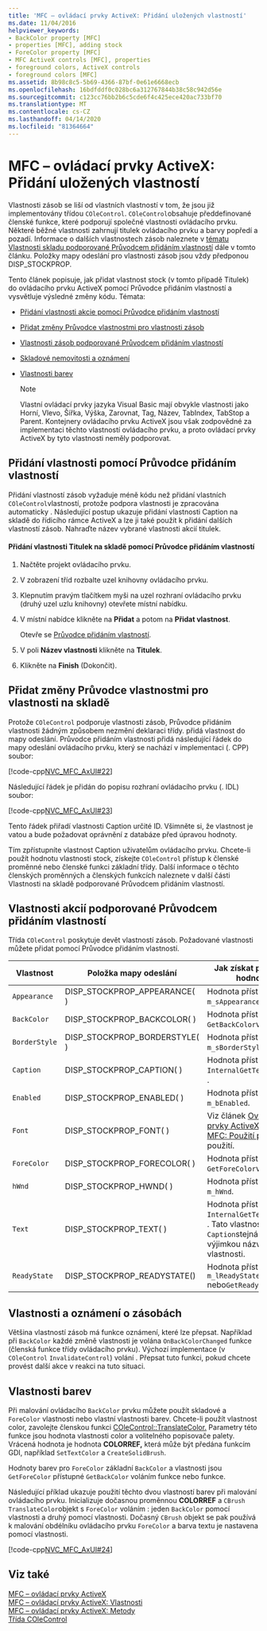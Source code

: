 ```yaml
---
title: 'MFC – ovládací prvky ActiveX: Přidání uložených vlastností'
ms.date: 11/04/2016
helpviewer_keywords:
- BackColor property [MFC]
- properties [MFC], adding stock
- ForeColor property [MFC]
- MFC ActiveX controls [MFC], properties
- foreground colors, ActiveX controls
- foreground colors [MFC]
ms.assetid: 8b98c8c5-5b69-4366-87bf-0e61e6668ecb
ms.openlocfilehash: 16bdfddf0c028bc6a312767844b38c58c942d56e
ms.sourcegitcommit: c123cc76bb2b6c5cde6f4c425ece420ac733bf70
ms.translationtype: MT
ms.contentlocale: cs-CZ
ms.lasthandoff: 04/14/2020
ms.locfileid: "81364664"
---
```

# <a name="mfc-activex-controls-adding-stock-properties"></a>MFC – ovládací prvky ActiveX: Přidání uložených vlastností

Vlastnosti zásob se liší od vlastních vlastností v tom, že jsou již implementovány třídou `COleControl`. `COleControl`obsahuje předdefinované členské funkce, které podporují společné vlastnosti ovládacího prvku. Některé běžné vlastnosti zahrnují titulek ovládacího prvku a barvy popředí a pozadí. Informace o dalších vlastnostech zásob naleznete v [tématu Vlastnosti skladu podporované Průvodcem přidáním vlastností](#_core_stock_properties_supported_by_classwizard) dále v tomto článku. Položky mapy odeslání pro vlastnosti zásob jsou vždy předponou DISP_STOCKPROP.

Tento článek popisuje, jak přidat vlastnost stock (v tomto případě Titulek) do ovládacího prvku ActiveX pomocí Průvodce přidáním vlastností a vysvětluje výsledné změny kódu. Témata:

- [Přidání vlastnosti akcie pomocí Průvodce přidáním vlastností](#_core_using_classwizard_to_add_a_stock_property)

- [Přidat změny Průvodce vlastnostmi pro vlastnosti zásob](#_core_classwizard_changes_for_stock_properties)

- [Vlastnosti zásob podporované Průvodcem přidáním vlastností](#_core_stock_properties_supported_by_classwizard)

- [Skladové nemovitosti a oznámení](#_core_stock_properties_and_notification)

- [Vlastnosti barev](#_core_color_properties)

    > [!NOTE]
    >  Vlastní ovládací prvky jazyka Visual Basic mají obvykle vlastnosti jako Horní, Vlevo, Šířka, Výška, Zarovnat, Tag, Název, TabIndex, TabStop a Parent. Kontejnery ovládacího prvku ActiveX jsou však zodpovědné za implementaci těchto vlastností ovládacího prvku, a proto ovládací prvky ActiveX by tyto vlastnosti neměly podporovat.

## <a name="using-the-add-property-wizard-to-add-a-stock-property"></a><a name="_core_using_classwizard_to_add_a_stock_property"></a>Přidání vlastnosti pomocí Průvodce přidáním vlastností

Přidání vlastností zásob vyžaduje méně kódu než přidání vlastních `COleControl`vlastností, protože podpora vlastnosti je zpracována automaticky . Následující postup ukazuje přidání vlastnosti Caption na skladě do řídicího rámce ActiveX a lze ji také použít k přidání dalších vlastností zásob. Nahraďte název vybrané vlastnosti akcií titulek.

#### <a name="to-add-the-stock-caption-property-using-the-add-property-wizard"></a>Přidání vlastnosti Titulek na skladě pomocí Průvodce přidáním vlastností

1. Načtěte projekt ovládacího prvku.

1. V zobrazení tříd rozbalte uzel knihovny ovládacího prvku.

1. Klepnutím pravým tlačítkem myši na uzel rozhraní ovládacího prvku (druhý uzel uzlu knihovny) otevřete místní nabídku.

1. V místní nabídce klikněte na **Přidat** a potom na **Přidat vlastnost**.

   Otevře se [Průvodce přidáním vlastností](../ide/names-add-property-wizard.md).

1. V poli **Název vlastnosti** klikněte na **Titulek**.

1. Klikněte na **Finish** (Dokončit).

## <a name="add-property-wizard-changes-for-stock-properties"></a><a name="_core_classwizard_changes_for_stock_properties"></a>Přidat změny Průvodce vlastnostmi pro vlastnosti na skladě

Protože `COleControl` podporuje vlastnosti zásob, Průvodce přidáním vlastnosti žádným způsobem nezmění deklaraci třídy. přidá vlastnost do mapy odeslání. Průvodce přidáním vlastnosti přidá následující řádek do mapy odeslání ovládacího prvku, který se nachází v implementaci (. CPP) soubor:

[!code-cpp[NVC_MFC_AxUI#22](../mfc/codesnippet/cpp/mfc-activex-controls-adding-stock-properties_1.cpp)]

Následující řádek je přidán do popisu rozhraní ovládacího prvku (. IDL) soubor:

[!code-cpp[NVC_MFC_AxUI#23](../mfc/codesnippet/cpp/mfc-activex-controls-adding-stock-properties_2.idl)]

Tento řádek přiřadí vlastnosti Caption určité ID. Všimněte si, že vlastnost je vatou a bude požadovat oprávnění z databáze před úpravou hodnoty.

Tím zpřístupníte vlastnost Caption uživatelům ovládacího prvku. Chcete-li použít hodnotu vlastnosti stock, získejte `COleControl` přístup k členské proměnné nebo členské funkci základní třídy. Další informace o těchto členských proměnných a členských funkcích naleznete v další části Vlastnosti na skladě podporované Průvodcem přidáním vlastností.

## <a name="stock-properties-supported-by-the-add-property-wizard"></a><a name="_core_stock_properties_supported_by_classwizard"></a>Vlastnosti akcií podporované Průvodcem přidáním vlastností

Třída `COleControl` poskytuje devět vlastností zásob. Požadované vlastnosti můžete přidat pomocí Průvodce přidáním vlastností.

|Vlastnost|Položka mapy odeslání|Jak získat přístup k hodnotě|
|--------------|------------------------|-------------------------|
|`Appearance`|DISP_STOCKPROP_APPEARANCE( )|Hodnota přístupná jako `m_sAppearance`.|
|`BackColor`|DISP_STOCKPROP_BACKCOLOR( )|Hodnota přístupná `GetBackColor`voláním .|
|`BorderStyle`|DISP_STOCKPROP_BORDERSTYLE( )|Hodnota přístupná jako `m_sBorderStyle`.|
|`Caption`|DISP_STOCKPROP_CAPTION( )|Hodnota přístupná `InternalGetText`voláním .|
|`Enabled`|DISP_STOCKPROP_ENABLED( )|Hodnota přístupná jako `m_bEnabled`.|
|`Font`|DISP_STOCKPROP_FONT( )|Viz článek [Ovládací prvky ActiveX knihovny MFC: Použití písem](../mfc/mfc-activex-controls-using-fonts.md) pro použití.|
|`ForeColor`|DISP_STOCKPROP_FORECOLOR( )|Hodnota přístupná `GetForeColor`voláním .|
|`hWnd`|DISP_STOCKPROP_HWND( )|Hodnota přístupná jako `m_hWnd`.|
|`Text`|DISP_STOCKPROP_TEXT( )|Hodnota přístupná `InternalGetText`voláním . Tato vlastnost je `Caption`stejná jako , s výjimkou názvu vlastnosti.|
|`ReadyState`|DISP_STOCKPROP_READYSTATE()|Hodnota přístupná jako `m_lReadyState` nebo`GetReadyState`|

## <a name="stock-properties-and-notification"></a><a name="_core_stock_properties_and_notification"></a>Vlastnosti a oznámení o zásobách

Většina vlastností zásob má funkce oznámení, které lze přepsat. Například při `BackColor` každé změně vlastnosti je volána `OnBackColorChanged` funkce (členská funkce třídy ovládacího prvku). Výchozí implementace (v `COleControl` `InvalidateControl`) volání . Přepsat tuto funkci, pokud chcete provést další akce v reakci na tuto situaci.

## <a name="color-properties"></a><a name="_core_color_properties"></a>Vlastnosti barev

Při malování ovládacího `BackColor` prvku můžete použít skladové a `ForeColor` vlastnosti nebo vlastní vlastnosti barev. Chcete-li použít vlastnost color, zavolejte členskou funkci [COleControl::TranslateColor.](../mfc/reference/colecontrol-class.md#translatecolor) Parametry této funkce jsou hodnota vlastnosti color a volitelného popisovače palety. Vrácená hodnota je hodnota **COLORREF,** která může být předána funkcím GDI, například `SetTextColor` a `CreateSolidBrush`.

Hodnoty barev pro `ForeColor` základní `BackColor` a vlastnosti jsou `GetForeColor` přístupné `GetBackColor` voláním funkce nebo funkce.

Následující příklad ukazuje použití těchto dvou vlastností barev při malování ovládacího prvku. Inicializuje dočasnou proměnnou **COLORREF** a `CBrush` `TranslateColor`objekt s `ForeColor` voláním : jeden `BackColor` pomocí vlastnosti a druhý pomocí vlastnosti. Dočasný `CBrush` objekt se pak používá k malování obdélníku ovládacího prvku `ForeColor` a barva textu je nastavena pomocí vlastnosti.

[!code-cpp[NVC_MFC_AxUI#24](../mfc/codesnippet/cpp/mfc-activex-controls-adding-stock-properties_3.cpp)]

## <a name="see-also"></a>Viz také

[MFC – ovládací prvky ActiveX](../mfc/mfc-activex-controls.md)<br/>
[MFC – ovládací prvky ActiveX: Vlastnosti](../mfc/mfc-activex-controls-properties.md)<br/>
[MFC – ovládací prvky ActiveX: Metody](../mfc/mfc-activex-controls-methods.md)<br/>
[Třída COleControl](../mfc/reference/colecontrol-class.md)
